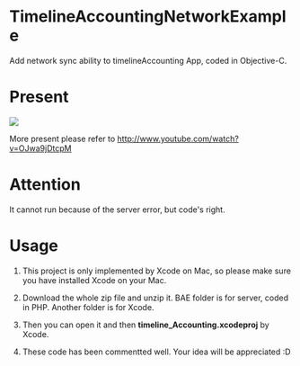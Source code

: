 # TimelineAccountingNetworkExample

Add network sync ability to timelineAccounting App, coded in Objective-C.

# Present

![](https://ww3.sinaimg.cn/large/006y8lVagw1fbfvz1udifj30ly10ktat.jpg)

More present please refer to http://www.youtube.com/watch?v=OJwa9jDtcpM

# Attention

It cannot run because of the server error, but code's right.

# Usage

1. This project is only implemented by Xcode on Mac, so please make sure you have installed Xcode on your Mac.

2. Download the whole zip file and unzip it. BAE folder is for server, coded in PHP. Another folder is for Xcode.

3. Then you can open it and then  **timeline_Accounting.xcodeproj** by Xcode. 

4. These code has been commentted well. Your idea will be appreciated :D
